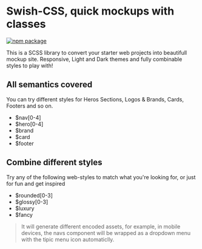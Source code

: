 # Swish-CSS, quick mockups with classes

[![npm package](https://badgen.net/badge/swish-css/v1.0.1/FF5858?icon=npm)](https://www.npmjs.com/package/swish-css)

This is a SCSS library to convert your starter web projects into beautifull mockup site.
Responsive, Light and Dark themes and fully combinable styles to play with!

## All semantics covered
You can try different styles for Heros Sections, Logos & Brands, Cards, Footers and so on.
- $nav[0-4]
- $hero[0-4]
- $brand
- $card
- $footer

## Combine different styles
Try any of the following web-styles to match what you're looking for, or just for fun and get inspired
- $rounded[0-3]
- $glossy[0-3]
- $luxury
- $fancy

> It will generate different encoded assets, for example, in mobile devices, the navs component will be wrapped as a dropdown menu with the tipic menu icon automaticlly.
